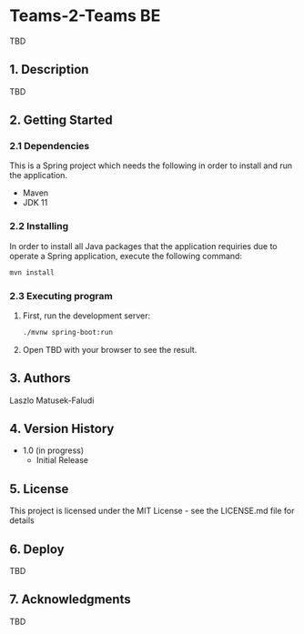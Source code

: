 # Teams-2-Teams BE

TBD

## 1. Description

TBD

## 2. Getting Started

### 2.1 Dependencies

This is a Spring project which needs the following in order to install and run the application.

* Maven
* JDK 11

### 2.2 Installing

In order to install all Java packages that the application requiries due to operate a Spring application, execute the following command:

```bash
mvn install
```

### 2.3 Executing program

1) First, run the development server:

    ```bash
    ./mvnw spring-boot:run
    ```

2) Open TBD with your browser to see the result.

## 3. Authors

Laszlo Matusek-Faludi

## 4. Version History

* 1.0 (in progress)
  * Initial Release

## 5. License

This project is licensed under the MIT License - see the LICENSE.md file for details

## 6. Deploy

TBD

## 7. Acknowledgments

TBD
